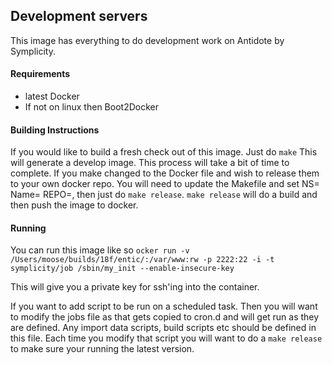 ## Development servers
This image has everything to do development work on Antidote by Symplicity.

#### Requirements
- latest Docker
- If not on linux then Boot2Docker

#### Building Instructions
If you would like to build a fresh check out of this image. Just do `make` This will generate a develop image. This process will take a bit of time to complete. If you make changed to the Docker file and wish to release them to your own docker repo. You will need to update the Makefile and set NS=<yourname> Name=<reponame> REPO=<reponame>, then just do `make release`. `make release` will do a build and then push the image to docker.

#### Running
You can run this image like so `ocker run -v /Users/moose/builds/18f/entic/:/var/www:rw -p 2222:22 -i -t symplicity/job /sbin/my_init --enable-insecure-key`

This will give you a private key for ssh'ing into the container.

If you want to add script to be run on a scheduled task. Then you will want to modify the jobs file as that gets copied to cron.d and will get run as they are defined. Any import data scripts, build scripts etc should be defined in this file. Each time you modify that script you will want to do a `make release` to make sure your running the latest version.
